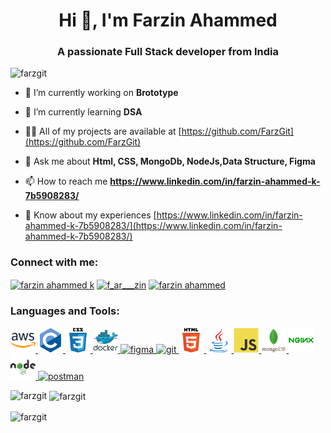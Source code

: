 <h1 align="center">Hi 👋, I'm Farzin Ahammed</h1>
<h3 align="center">A passionate Full Stack developer from India</h3>

<p align="left"> <img src="https://komarev.com/ghpvc/?username=farzgit&label=Profile%20views&color=0e75b6&style=flat" alt="farzgit" /> </p>



- 🔭 I’m currently working on **Brototype**

- 🌱 I’m currently learning **DSA**

- 👨‍💻 All of my projects are available at [https://github.com/FarzGit](https://github.com/FarzGit)

- 💬 Ask me about **Html, CSS, MongoDb, NodeJs,Data Structure, Figma**

- 📫 How to reach me **https://www.linkedin.com/in/farzin-ahammed-k-7b5908283/**

- 📄 Know about my experiences [https://www.linkedin.com/in/farzin-ahammed-k-7b5908283/](https://www.linkedin.com/in/farzin-ahammed-k-7b5908283/)

<h3 align="left">Connect with me:</h3>
<p align="left">
<a href="https://linkedin.com/in/farzin ahammed k" target="blank"><img align="center" src="https://raw.githubusercontent.com/rahuldkjain/github-profile-readme-generator/master/src/images/icons/Social/linked-in-alt.svg" alt="farzin ahammed k" height="30" width="40" /></a>
<a href="https://instagram.com/f_ar___zin" target="blank"><img align="center" src="https://raw.githubusercontent.com/rahuldkjain/github-profile-readme-generator/master/src/images/icons/Social/instagram.svg" alt="f_ar___zin" height="30" width="40" /></a>
<a href="https://www.leetcode.com/farzin ahammed" target="blank"><img align="center" src="https://raw.githubusercontent.com/rahuldkjain/github-profile-readme-generator/master/src/images/icons/Social/leet-code.svg" alt="farzin ahammed" height="30" width="40" /></a>
</p>

<h3 align="left">Languages and Tools:</h3>
<p align="left"> <a href="https://aws.amazon.com" target="_blank" rel="noreferrer"> <img src="https://raw.githubusercontent.com/devicons/devicon/master/icons/amazonwebservices/amazonwebservices-original-wordmark.svg" alt="aws" width="40" height="40"/> </a> <a href="https://www.cprogramming.com/" target="_blank" rel="noreferrer"> <img src="https://raw.githubusercontent.com/devicons/devicon/master/icons/c/c-original.svg" alt="c" width="40" height="40"/> </a> <a href="https://www.w3schools.com/css/" target="_blank" rel="noreferrer"> <img src="https://raw.githubusercontent.com/devicons/devicon/master/icons/css3/css3-original-wordmark.svg" alt="css3" width="40" height="40"/> </a> <a href="https://www.docker.com/" target="_blank" rel="noreferrer"> <img src="https://raw.githubusercontent.com/devicons/devicon/master/icons/docker/docker-original-wordmark.svg" alt="docker" width="40" height="40"/> </a> <a href="https://www.figma.com/" target="_blank" rel="noreferrer"> <img src="https://www.vectorlogo.zone/logos/figma/figma-icon.svg" alt="figma" width="40" height="40"/> </a> <a href="https://git-scm.com/" target="_blank" rel="noreferrer"> <img src="https://www.vectorlogo.zone/logos/git-scm/git-scm-icon.svg" alt="git" width="40" height="40"/> </a> <a href="https://www.w3.org/html/" target="_blank" rel="noreferrer"> <img src="https://raw.githubusercontent.com/devicons/devicon/master/icons/html5/html5-original-wordmark.svg" alt="html5" width="40" height="40"/> </a> <a href="https://www.java.com" target="_blank" rel="noreferrer"> <img src="https://raw.githubusercontent.com/devicons/devicon/master/icons/java/java-original.svg" alt="java" width="40" height="40"/> </a> <a href="https://developer.mozilla.org/en-US/docs/Web/JavaScript" target="_blank" rel="noreferrer"> <img src="https://raw.githubusercontent.com/devicons/devicon/master/icons/javascript/javascript-original.svg" alt="javascript" width="40" height="40"/> </a> <a href="https://www.mongodb.com/" target="_blank" rel="noreferrer"> <img src="https://raw.githubusercontent.com/devicons/devicon/master/icons/mongodb/mongodb-original-wordmark.svg" alt="mongodb" width="40" height="40"/> </a> <a href="https://www.nginx.com" target="_blank" rel="noreferrer"> <img src="https://raw.githubusercontent.com/devicons/devicon/master/icons/nginx/nginx-original.svg" alt="nginx" width="40" height="40"/> </a> <a href="https://nodejs.org" target="_blank" rel="noreferrer"> <img src="https://raw.githubusercontent.com/devicons/devicon/master/icons/nodejs/nodejs-original-wordmark.svg" alt="nodejs" width="40" height="40"/> </a> <a href="https://postman.com" target="_blank" rel="noreferrer"> <img src="https://www.vectorlogo.zone/logos/getpostman/getpostman-icon.svg" alt="postman" width="40" height="40"/> </a> </p>

<p><img align="left" src="https://github-readme-stats.vercel.app/api/top-langs?username=farzgit&show_icons=true&locale=en&layout=compact" alt="farzgit" /></p>

<p>&nbsp;<img align="center" src="https://github-readme-stats.vercel.app/api?username=farzgit&show_icons=true&locale=en" alt="farzgit" /></p>

<p><img align="center" src="https://github-readme-streak-stats.herokuapp.com/?user=farzgit&" alt="farzgit" /></p>
